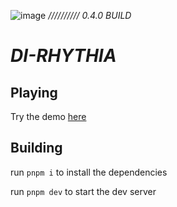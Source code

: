 ![image](https://user-images.githubusercontent.com/53414787/211802263-1146385e-ba43-43e4-a937-5deeb2ec25c8.png)
*////////// 0.4.0 BUILD*


# _DI-RHYTHIA_ 
## Playing 
Try the demo [here](https://ohm002.github.io)

## Building
run ``pnpm i`` to install the dependencies

run ``pnpm dev`` to start the dev server
